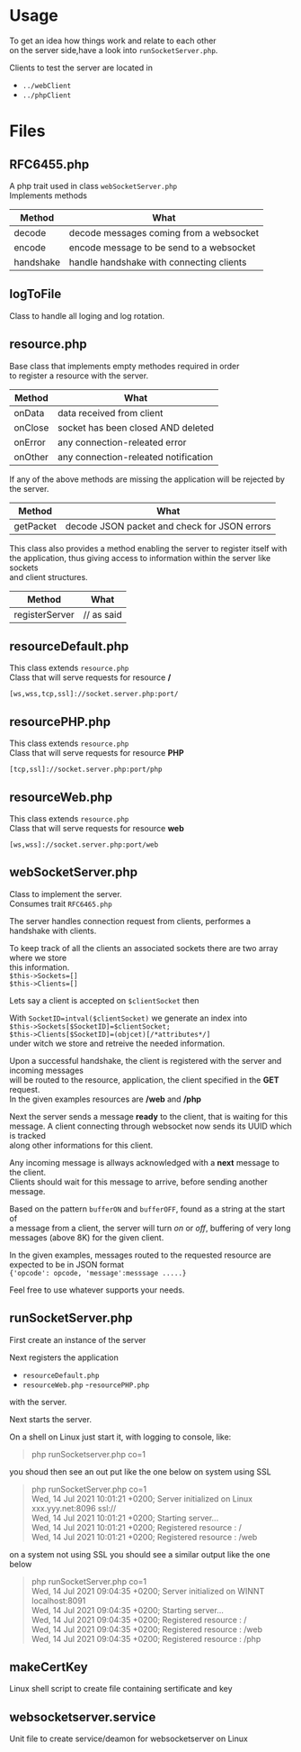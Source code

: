# Usage

To get an idea how things work and relate to each other  
on the server side,have a look into  `runSocketServer.php`.

Clients to test the server are located in 

- `../webClient`
- `../phpClient`

# Files

## RFC6455.php

A php trait used in class `webSocketServer.php`  
Implements methods 

Method|What
------|----
decode| decode messages coming from a websocket
encode| encode message to be send to a websocket
handshake|handle handshake with connecting clients


## logToFile

Class to handle all loging and log rotation.

## resource.php

Base class that implements empty methodes required in order   
to register a resource with the server.

Method|What
------|----
onData    | data received from client
onClose   | socket has been closed AND deleted
onError   | any connection-releated error
onOther   | any connection-releated notification


If any of the above methods are missing the application will be rejected by the server.   

Method|What
------|----
getPacket | decode JSON packet and check for JSON errors

This class also provides a method enabling the server to register itself with  
the application, thus giving access to information within the server like sockets  
and client structures.

Method|What
------|----
registerServer    | // as said




## resourceDefault.php

This class extends `resource.php`  
Class that will serve requests for resource **/** 

`[ws,wss,tcp,ssl]://socket.server.php:port/`

## resourcePHP.php
This class extends `resource.php`  
Class that will serve requests for resource **PHP** 

`[tcp,ssl]://socket.server.php:port/php`


## resourceWeb.php
This class extends `resource.php`  
Class that will serve requests for resource  **web**

`[ws,wss]://socket.server.php:port/web`

## webSocketServer.php

Class to implement the server.  
Consumes trait `RFC6465.php`

The server handles connection request from clients, performes a handshake with clients.   

To keep track of all the clients an associated sockets there are two array where we store  
this information.  
`$this->Sockets=[]`  
`$this->Clients=[]`

Lets say a client is accepted on `$clientSocket`  then   

With `SocketID=intval($clientSocket)` we generate an index into  
`$this->Sockets[$SocketID]=$clientSocket;`   
`$this->Clients[$SocketID]=(objcet)[/*attributes*/]`      
under witch we store and retreive the needed information.


Upon a successful handshake, the client is registered with the server and incoming messages   
will be routed to the resource, application, the client specified in the **GET** request.  
In the given examples resources are **/web** and **/php** 

Next the server sends a message **ready** to the client, that is waiting for this  
message. A client connecting through websocket now sends its UUID which is tracked  
along other informations for this client.

Any incoming message is allways acknowledged with a **next** message to the client.  
Clients should wait for this message to arrive, before sending another message. 

Based on the pattern `bufferON` and `bufferOFF`, found as a string at the start of  
a message from a client, the server will turn *on* or *off*, buffering of very long 
messages (above 8K) for the given client.

In the given examples, messages routed to the requested resource are expected to be in JSON format  
`{'opcode': opcode, 'message':messsage .....}`

Feel free to use whatever supports your needs.


## runSocketServer.php

First create an instance of the server


Next registers the application  
- `resourceDefault.php` 
- `resourceWeb.php` 
-`resourcePHP.php` 

with the server.  

Next starts the server.

On a shell on Linux  just start it, with logging to console, like:

> php runSocketserver.php co=1

you shoud then see an out put like the one below on system using SSL


> php runSocketServer.php  co=1   
> Wed, 14 Jul 2021 10:01:21 +0200; Server initialized on Linux  xxx.yyy.net:8096 ssl://  
> Wed, 14 Jul 2021 10:01:21 +0200; Starting server...  
> Wed, 14 Jul 2021 10:01:21 +0200; Registered resource : /  
> Wed, 14 Jul 2021 10:01:21 +0200; Registered resource : /web  

on a system not using SSL you should see a similar output like the one below

> php runSocketServer.php co=1  
> Wed, 14 Jul 2021 09:04:35 +0200; Server initialized on WINNT  localhost:8091   
> Wed, 14 Jul 2021 09:04:35 +0200; Starting server...  
> Wed, 14 Jul 2021 09:04:35 +0200; Registered resource : /  
> Wed, 14 Jul 2021 09:04:35 +0200; Registered resource : /web  
> Wed, 14 Jul 2021 09:04:35 +0200; Registered resource : /php  
>  


## makeCertKey

Linux shell script to create file containing sertificate and key

## websocketserver.service

Unit file to create service/deamon for websocketserver on Linux 

